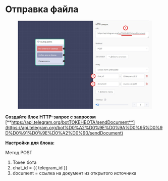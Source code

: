 # Отправка файла

<figure><img src="../../../../.gitbook/assets/Скриншот-14-02-2024 12_04_15.jpg" alt=""><figcaption></figcaption></figure>

**Создайте блок** **HTTP-запрос с запросом** [**https://api.telegram.org/botТОКЕНБОТА/sendDocument**](https://api.telegram.org/bot%D0%A2%D0%9E%D0%9A%D0%95%D0%9D%D0%91%D0%9E%D0%A2%D0%90/sendDocument)

**Настройки для блока:**

Метод POST

1. Токен бота
2. chat\_id = \{{ telegram\_id \}}
3. document = ссылка на документ из открытого источника
